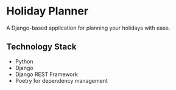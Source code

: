 # Holiday Planner

A Django-based application for planning your holidays with ease.

## Technology Stack

- Python
- Django
- Django REST Framework
- Poetry for dependency management
